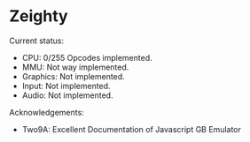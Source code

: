 Zeighty 
=======

Current status:
  - CPU: 0/255 Opcodes implemented. 
  - MMU: Not way implemented. 
  - Graphics: Not implemented. 
  - Input: Not implemented. 
  - Audio: Not implemented. 

Acknowledgements:
  - Two9A: Excellent Documentation of Javascript GB Emulator
